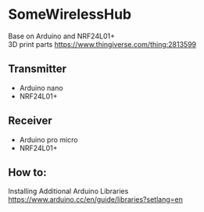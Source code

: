 # SomeWirelessHub
Base on Arduino and NRF24L01+  
3D print parts https://www.thingiverse.com/thing:2813599

## Transmitter  
* Arduino nano
* NRF24L01+



## Receiver  
* Arduino pro micro
* NRF24L01+

## How to:
Installing Additional Arduino Libraries https://www.arduino.cc/en/guide/libraries?setlang=en  

